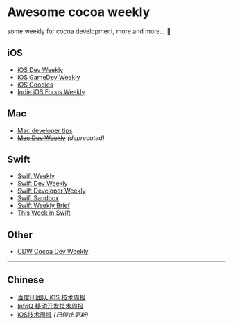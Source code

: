 # Awesome cocoa weekly

some weekly for cocoa development, more and more... 🚀

## iOS

- [iOS Dev Weekly](https://iosdevweekly.com)
- [iOS GameDev Weekly](http://iosgamedevweekly.com)
- [iOS Goodies](http://ios-goodies.com)
- [Indie iOS Focus Weekly](https://indieiosfocus.curated.co/)

## Mac

- [Mac developer tips](http://macdevelopertips.com/)
- ~~[Mac Dev Weekly](http://macdevweekly.com/)~~ *(deprecated)*

## Swift

- [Swift Weekly](http://swiftweekly.com)
- [Swift Dev Weekly](http://swiftdevweekly.com)
- [Swift Developer Weekly](http://swiftdevweekly.co)
- [Swift Sandbox](http://swiftsandbox.io)
- [Swift Weekly Brief](https://swiftweekly.github.io/)
- [This Week in Swift](https://swiftnews.curated.co/)

## Other

- [CDW Cocoa Dev Weekly](http://cocoadevweekly.com)

---

## Chinese

- [百度Hi团队 iOS 技术周报](https://github.com/BaiduHiDeviOS/iOS-Tech-Weekly)
- [InfoQ 移动开发技术周报](http://www.infoq.com/cn/mobile-weekly)
- ~~[iOS技术周报](http://weekly.ios-wiki.com/)~~ *(已停止更新)*
